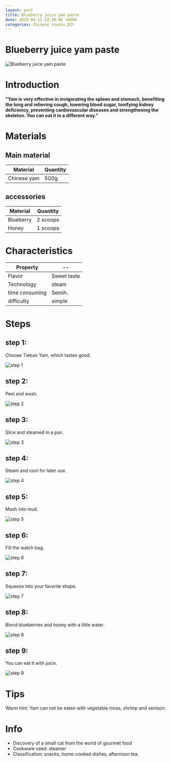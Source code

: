 ```yaml
---
layout: post
title: Blueberry juice yam paste
date: 2019-04-15 22:30:00 +0800
categories: Chinese_snacks_DIY
---
```


# Blueberry juice yam paste

![Blueberry juice yam paste]({{site.baseurl}}/img/427976/427976.jpg)

# Introduction

**"Yam is very effective in invigorating the spleen and stomach, benefiting the lung and relieving cough, lowering blood sugar, tonifying kidney deficiency, preventing cardiovascular diseases and strengthening the skeleton. You can eat it in a different way."**

# Materials


## Main material

Material|Quantity
--|--
Chinese yam|500g

## accessories

Material|Quantity
--|--
Blueberry|2 scoops
Honey|1 scoops

# Characteristics

Property|--
--|--
Flavor|Sweet taste
Technology|steam
time consuming|Semih.
difficulty|simple

# Steps

## step 1:

Choose Tieban Yam, which tastes good.

![step 1]({{site.baseurl}}/img/427976/1.jpg)

## step 2:

Peel and wash.

![step 2]({{site.baseurl}}/img/427976/2.jpg)

## step 3:

Slice and steamed in a pan.

![step 3]({{site.baseurl}}/img/427976/3.jpg)

## step 4:

Steam and cool for later use.

![step 4]({{site.baseurl}}/img/427976/4.jpg)

## step 5:

Mash into mud.

![step 5]({{site.baseurl}}/img/427976/5.jpg)

## step 6:

Fill the watch bag.

![step 6]({{site.baseurl}}/img/427976/6.jpg)

## step 7:

Squeeze into your favorite shape.

![step 7]({{site.baseurl}}/img/427976/7.jpg)

## step 8:

Blend blueberries and honey with a little water.

![step 8]({{site.baseurl}}/img/427976/8.jpg)

## step 9:

You can eat it with juice.

![step 9]({{site.baseurl}}/img/427976/9.jpg)

# Tips

Warm hint: Yam can not be eaten with vegetable moss, shrimp and venison.

# Info

- Discovery of a small cat from the world of gourmet food
- Cookware used: steamer
- Classification: snacks, home-cooked dishes, afternoon tea.